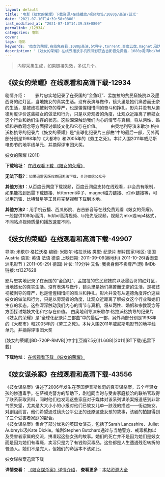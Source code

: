 ```yaml
---
layout: default
title: '电影《妓女的荣耀》下载资源/在线播放/视频地址/1080p/高清/蓝光'
date: "2021-07-10T14:39:58+0800"
last_modified_at: "2021-07-10T14:39:58+0800"
permalink: /12934/
categories: 电影
cover:
tags: 电影
keywords: '妓女的荣耀,在线免费看,1080p高清,bt种子,torrent,百度云盘,magnet,磁力链,迅雷下载资源'
description: '《妓女的荣耀》在线云播放手机西瓜影院吉吉影音免费看，1080p高清bd/hd未删减完整版和tc抢先枪版，mkv/mp4格式，附带bt/torrent种子、magnet/磁力链、百度云盘、网盘资源迅雷下载链接'
---
```


>内容采集生成，如果链接失效，多试几个。


## 《妓女的荣耀》在线观看和高清下载-12934

剧情介绍：　　影片忠实地记录了在泰国的“金鱼缸”、孟加拉的贫民窟妓院以及墨西哥的红灯区，当地妓女的真实生活。没有表演与做作，镜头里是她们痛苦而无奈的生活，是被歧视被剥夺的尊严，也是惺惺相惜间的奋斗和挣扎。影片并没有从道德角度评价这些妓女的做法和行为，只是以旁观者的角度，让观众近距离了解妓女这个行业和她们生存的状态。这些深深触动我们内心的情节与真相，将从两性、婚姻和宗教观念等方面探讨娼妓文化和它存在价值。  　　由奥地利导演米歇尔·格拉沃格执导的纪录片《妓女的荣耀》是“全球化纪录片三部曲”中的最后一部，另外两部分别是1998年的《大都市》和2005年的《劳工之死》。本片入围2011年威尼斯电影节的地平线单元，并摘得评审团大奖。


妓女的荣耀 (2011)

**下载地址**： [在线观看下载 《妓女的荣耀》](https://www.btbtdy.me/btdy/dy6328.html) 


**无法下载?**：`如果迅雷因版权原因无法下载，关注微信公众号 `

**其他方法1**：从百度云网盘下载视频，百度云网盘支持在线观看，非会员有限制，如果能找到迅雷下载链接、bt/torrent种子、magnet磁力链接、e2dk链接等，可以用迅雷、比特彗星等工具将完整视频下载到本地。

**其他方法2**：用手机云播、西瓜影院、吉吉影音等在线免费观看《妓女的荣耀》，一般提供1080p高清、hd/bd高清视频、tc抢先版视频，视频为mkv或mp4格式，不同站点视频质量和播放速度不同。


## 《妓女的荣耀》在线观看和高清下载-49907

导演: 米歇尔·格拉沃格 编剧: 米歇尔·格拉沃格 类型: 纪录片 制片国家/地区: 德国 Austria 语言: 英语 法语 德语 上映日期: 2011-09-09(奥地利) 2011-10-26(香港亚洲电影节 ) 2011-09-29( 德国) 片长: 119分钟 又名: 我卖身但不卖尊严(港) IMDb链接: tt1327628

影片忠实地记录了在泰国的“金鱼缸”、孟加拉的贫民窟妓院以及墨西哥的红灯区，当地妓女的真实生活。没有表演与做作，镜头里是她们痛苦而无奈的生活，是被歧视被剥夺的尊严，也是惺惺相惜间的奋斗和挣扎。影片并没有从道德角度评价这些妓女的做法和行为，只是以旁观者的角度，让观众近距离了解妓女这个行业和她们生存的状态。这些深深触动我们内心的情节与真相，将从两性、婚姻和宗教观念等方面探讨娼妓文化和它存在价值。 由奥地利导演米歇尔·格拉沃格执导的纪录片《妓女的荣耀》是“全球化纪录片三部曲”中的最后一部，另外两部分别是1998年的《大都市》和2005年的《劳工之死》。本片入围2011年威尼斯电影节的地平线单元，并摘得评审团大奖


[妓女的荣耀][BD-720P-RMVB][中字][豆瓣7.5分][1.6GB][2011][BT下载/迅雷下载]

**下载地址**： [在线观看下载 《妓女的荣耀》](https://www.btdx8.com/torrent/whores_glory_2011.html) 


## 《妓女谋杀案》在线观看和高清下载-43556

《妓女谋杀案》讲述了2006年发生在英国伊普斯维奇的真实谋杀案，五个年轻女孩的惨遭毒手。在萨福克警方的帮助下，剧组同当时与受害家庭接洽的联络官取得了联系获取资料，同时他们也发现这些家庭对于媒体对该系列谋杀案报道感到非常气愤失望，尤其是大大小小的小报对他们已故女儿单一肤浅的描述&mdash;—街边妓女。对剧组而言，他们希望通过镜头公平公正的还原这些女孩的故事，该剧的拍摄得到了三个受害者家庭的配合。<br />《妓女谋杀案》集合了部分优秀的英国女演员，包括了Sarah Lancashire、Juliet Aubrey以及Kate Dickie。编剧Stephen Butchard通过与当地警方、戒毒机构以及受害者家属的交流，拼凑起这些女孩的故事。她们的死亡并不是因为她们是妓女而是因为她们有毒瘾，卖淫只是为了有钱购买毒品。这些都是人生遭遇残忍转折的普通人。她们不是完人，但她们的命运本不该如此。


妓女谋杀案迅雷下载

**详情查看**： [《妓女谋杀案》详情介绍](/movie/43556/)， **查看更多**：[本站资源大全](/movie/t/all/)

